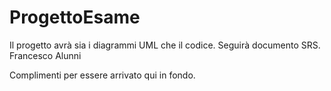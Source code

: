 # ProgettoEsame
Il progetto avrà sia i diagrammi UML che il codice. Seguirà documento SRS.
Francesco Alunni














































Complimenti per essere arrivato qui in fondo.
